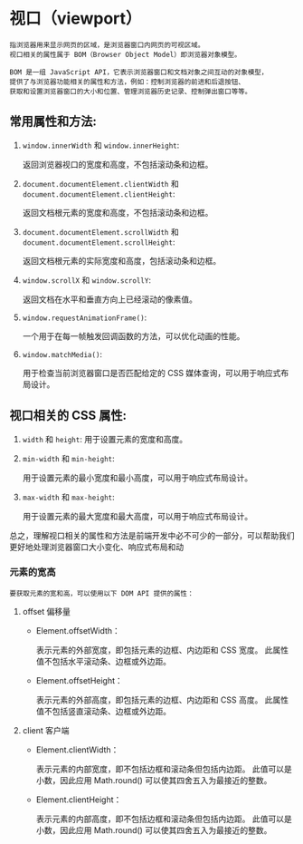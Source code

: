# 视口（viewport）
    
    指浏览器用来显示网页的区域，是浏览器窗口内网页的可视区域。
    视口相关的属性属于 BOM（Browser Object Model）即浏览器对象模型。

    BOM 是一组 JavaScript API，它表示浏览器窗口和文档对象之间互动的对象模型，
    提供了与浏览器功能相关的属性和方法，例如：控制浏览器的前进和后退按钮、
    获取和设置浏览器窗口的大小和位置、管理浏览器历史记录、控制弹出窗口等等。

## 常用属性和方法:

1. `window.innerWidth` 和 `window.innerHeight`:

    返回浏览器视口的宽度和高度，不包括滚动条和边框。

2. `document.documentElement.clientWidth` 和 `document.documentElement.clientHeight`: 

    返回文档根元素的宽度和高度，不包括滚动条和边框。

3. `document.documentElement.scrollWidth` 和 `document.documentElement.scrollHeight`: 

    返回文档根元素的实际宽度和高度，包括滚动条和边框。

4. `window.scrollX` 和 `window.scrollY`: 

    返回文档在水平和垂直方向上已经滚动的像素值。

5. `window.requestAnimationFrame()`:

    一个用于在每一帧触发回调函数的方法，可以优化动画的性能。

6. `window.matchMedia()`: 

    用于检查当前浏览器窗口是否匹配给定的 CSS 媒体查询，可以用于响应式布局设计。


## 视口相关的 CSS 属性:

1. `width` 和 `height`: 用于设置元素的宽度和高度。

2. `min-width` 和 `min-height`: 

   用于设置元素的最小宽度和最小高度，可以用于响应式布局设计。

3. `max-width` 和 `max-height`: 

   用于设置元素的最大宽度和最大高度，可以用于响应式布局设计。

总之，理解视口相关的属性和方法是前端开发中必不可少的一部分，可以帮助我们更好地处理浏览器窗口大小变化、响应式布局和动


### 元素的宽高

    要获取元素的宽和高，可以使用以下 DOM API 提供的属性：

1. offset 偏移量

    - Element.offsetWidth：

        表示元素的外部宽度，即包括元素的边框、内边距和 CSS 宽度。
        此属性值不包括水平滚动条、边框或外边距。

    - Element.offsetHeight：

        表示元素的外部高度，即包括元素的边框、内边距和 CSS 高度。
        此属性值不包括竖直滚动条、边框或外边距。


2. client 客户端

   - Element.clientWidth：

     表示元素的内部宽度，即不包括边框和滚动条但包括内边距。
     此值可以是小数，因此应用 Math.round() 可以使其四舍五入为最接近的整数。

   - Element.clientHeight：

     表示元素的内部高度，即不包括边框和滚动条但包括内边距。
     此值可以是小数，因此应用 Math.round() 可以使其四舍五入为最接近的整数。